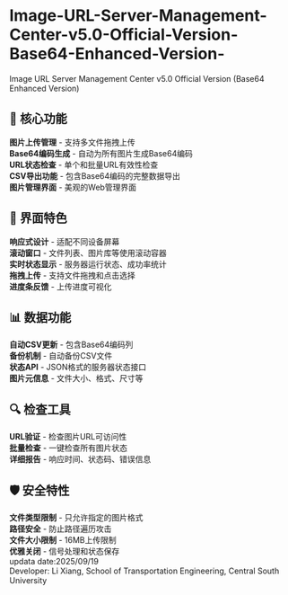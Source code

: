 # Image-URL-Server-Management-Center-v5.0-Official-Version-Base64-Enhanced-Version-
Image URL Server Management Center v5.0 Official Version (Base64 Enhanced Version)
<br>
## 🔧 **核心功能**<br>
**图片上传管理** - 支持多文件拖拽上传<br>
**Base64编码生成** - 自动为所有图片生成Base64编码<br>
**URL状态检查** - 单个和批量URL有效性检查<br>
**CSV导出功能** - 包含Base64编码的完整数据导出<br>
**图片管理界面** - 美观的Web管理界面<br>
## 🎨 **界面特色**<br>
**响应式设计** - 适配不同设备屏幕<br>
**滚动窗口** - 文件列表、图片库等使用滚动容器<br>
**实时状态显示** - 服务器运行状态、成功率统计<br>
**拖拽上传** - 支持文件拖拽和点击选择<br>
**进度条反馈** - 上传进度可视化<br>
## 📊 **数据功能**<br>
**自动CSV更新** - 包含Base64编码列<br>
**备份机制** - 自动备份CSV文件<br>
**状态API** - JSON格式的服务器状态接口<br>
**图片元信息** - 文件大小、格式、尺寸等<br>
## 🔍 **检查工具**<br>
**URL验证** - 检查图片URL可访问性<br>
**批量检查** - 一键检查所有图片状态<br>
**详细报告** - 响应时间、状态码、错误信息<br>
## 🛡️ **安全特性**<br>
**文件类型限制** - 只允许指定的图片格式<br>
**路径安全** - 防止路径遍历攻击<br>
**文件大小限制** - 16MB上传限制<br>
**优雅关闭** - 信号处理和状态保存<br>
updata date:2025/09/19<br>
Developer: Li Xiang, School of Transportation Engineering, Central South University<br>
